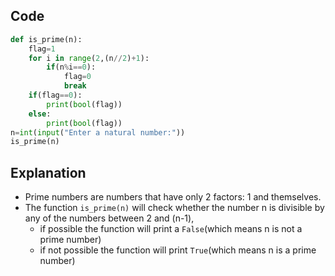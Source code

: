 ## Code
```python
def is_prime(n):
    flag=1
    for i in range(2,(n//2)+1):
        if(n%i==0):
            flag=0
            break
    if(flag==0):
        print(bool(flag))
    else:
        print(bool(flag))
n=int(input("Enter a natural number:"))
is_prime(n)
```
## Explanation
* Prime numbers are numbers that have only 2 factors: 1 and themselves.
* The function `is_prime(n)` will check whether the number n is divisible by any of the numbers between 2 and (n-1), 
  * if possible the function will print a `False`(which means n is not a prime number) 
  * if not possible the function will print `True`(which means n is a prime number)
